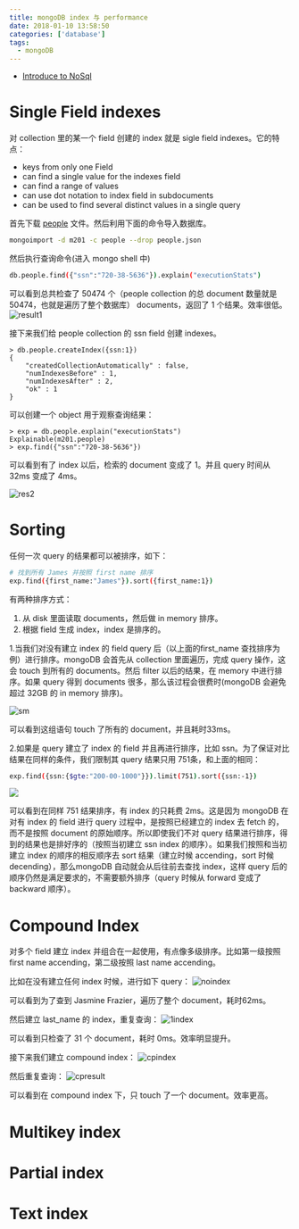 ```yaml
---
title: mongoDB index 与 performance
date: 2018-01-10 13:58:50
categories: ['database']
tags:
  - mongoDB
---
```

- [Introduce to NoSql](https://www.youtube.com/watch?v=qI_g07C_Q5I)

# Single Field indexes
对 collection 里的某一个 field 创建的 index 就是 sigle  field indexes。它的特点：
- keys from only one Field
- can find a single value for the indexes field
- can find a range of values
- can use dot notation to index field in subdocuments
- can be used to find several distinct values in a single query
<!-- more -->
首先下载 [people](https://university.mongodb.com/static/MongoDB_2018_M201_January/handouts/people.json) 文件。然后利用下面的命令导入数据库。
```bash
mongoimport -d m201 -c people --drop people.json
```

然后执行查询命令(进入 mongo shell 中)
```bash
db.people.find({"ssn":"720-38-5636"}).explain("executionStats")
```
可以看到总共检查了 50474 个（people collection 的总 document 数量就是 50474，也就是遍历了整个数据库） documents，返回了 1 个结果。效率很低。
![result1](result1.png)

接下来我们给 people collection 的 ssn field 创建 indexes。
```
> db.people.createIndex({ssn:1})
{
	"createdCollectionAutomatically" : false,
	"numIndexesBefore" : 1,
	"numIndexesAfter" : 2,
	"ok" : 1
}
```

可以创建一个 object 用于观察查询结果：
```
> exp = db.people.explain("executionStats")
Explainable(m201.people)
> exp.find({"ssn":"720-38-5636"})
```

可以看到有了 index 以后，检索的 document 变成了 1。并且 query 时间从 32ms 变成了 4ms。

![res2](result2.png)

# Sorting
任何一次 query 的结果都可以被排序，如下：
```bash
# 找到所有 James 并按照 first name 排序
exp.find({first_name:"James"}).sort({first_name:1})
```

有两种排序方式：
1. 从 disk 里面读取 documents，然后做 in memory 排序。
2. 根据 field 生成 index，index 是排序的。

1.当我们对没有建立 index 的 field query 后（以上面的first_name 查找排序为例）进行排序。mongoDB 会首先从 collection 里面遍历，完成 query 操作，这会 touch 到所有的 documents。然后 filter 以后的结果，在 memory 中进行排序。如果 query 得到 documents 很多，那么该过程会很费时(mongoDB 会避免超过 32GB 的 in memory 排序)。

![sm](sort-in-memory.png)

可以看到这组语句 touch 了所有的 document，并且耗时33ms。

2.如果是 query 建立了 index 的 field 并且再进行排序，比如 ssn。为了保证对比结果在同样的条件，我们限制其 query 结果只用 751条，和上面的相同：
```bash
exp.find({ssn:{$gte:"200-00-1000"}}).limit(751).sort({ssn:-1})
```

![](sort-index.png)

可以看到在同样 751 结果排序，有 index 的只耗费 2ms。这是因为 mongoDB 在对有 index 的 field 进行 query 过程中，是按照已经建立的 index 去 fetch 的，而不是按照 document 的原始顺序。所以即使我们不对 query 结果进行排序，得到的结果也是排好序的（按照当初建立 ssn index 的顺序）。如果我们按照和当初建立 index 的顺序的相反顺序去 sort 结果（建立时候 accending，sort 时候 decending），那么mongoDB 自动就会从后往前去查找 index，这样 query 后的顺序仍然是满足要求的，不需要额外排序（query 时候从 forward 变成了 backward 顺序）。

# Compound Index
对多个 field 建立 index 并组合在一起使用，有点像多级排序。比如第一级按照 first name accending，第二级按照 last name accending。

比如在没有建立任何 index 时候，进行如下 query：
![noindex](noindex.png)

可以看到为了查到 Jasmine Frazier，遍历了整个 document，耗时62ms。

然后建立 last_name 的 index，重复查询：
![1index](1index.png)

可以看到只检查了 31 个 document，耗时 0ms。效率明显提升。

接下来我们建立 compound index：
![cpindex](cpindex.png)

然后重复查询：
![cpresult](cpresult.png)

可以看到在 compound index 下，只 touch 了一个 document。效率更高。

# Multikey index
# Partial index
# Text index
